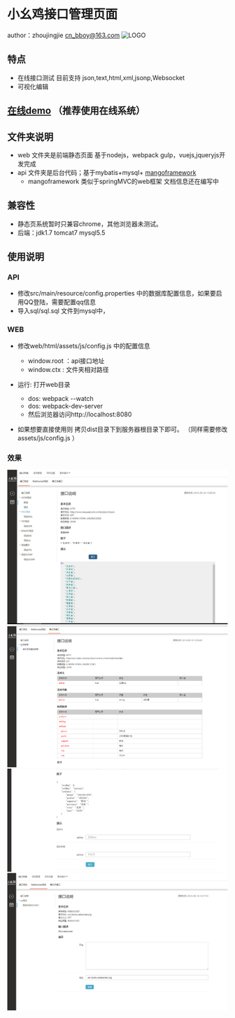 # 小幺鸡接口管理页面
   author：zhoujingjie cn_bboy@163.com
   ![LOGO](http://www.xiaoyaoji.com.cn/assets/img/logo/full.png)
## 特点
   * 在线接口测试 目前支持 json,text,html,xml,jsonp,Websocket
   * 可视化编辑
   
   
## [在线demo](http://www.xiaoyaoji.com.cn/) （推荐使用在线系统）
	
## 文件夹说明
* web 文件夹是前端静态页面 基于nodejs，webpack gulp，vuejs,jqueryjs开发完成
* api 文件夹是后台代码；基于mybatis+mysql+ [mangoframework](https://github.com/zhoujingjie/mangoframework)
    * mangoframework 类似于springMVC的web框架 文档信息还在编写中

## 兼容性
* 静态页系统暂时只兼容chrome，其他浏览器未测试。
* 后端：jdk1.7 tomcat7  mysql5.5


## 使用说明
### API
 * 修改src/main/resource/config.properties 中的数据库配置信息，如果要启用QQ登陆，需要配置qq信息
 * 导入sql/sql.sql 文件到mysql中，
 
### WEB
 * 修改web/html/assets/js/config.js 中的配置信息
    * window.root ：api接口地址
    * window.ctx : 文件夹相对路径
 * 运行: 打开web目录
    * dos: webpack --watch
    * dos: webpack-dev-server
    * 然后浏览器访问http://localhost:8080

 * 如果想要直接使用则 拷贝dist目录下到服务器根目录下即可。 （同样需要修改assets/js/config.js ）


### 效果
![基本](img/basic.png)
![基本](img/third1.png)
![基本](img/third2.png)
![基本](img/ws.png)
